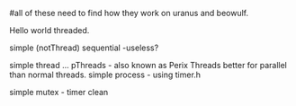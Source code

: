 #all of these need to find how they work on uranus and beowulf.

Hello world threaded.

simple (notThread) sequential -useless?

simple thread ... pThreads - also known as Perix Threads better for parallel than normal threads.
simple process - using timer.h

simple mutex -
timer 
clean
